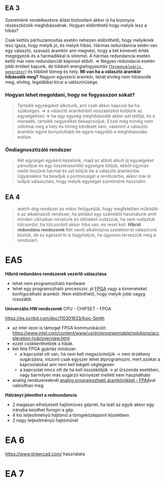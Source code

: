## EA 3
Szeretnénk rendelkezésre állást biztosítani akkor is ha bizonyos részeszközök meghibásodnak. Hogyan eldönthető hogy melyik lesz a hibás?

Csak kettős párhuzamosítás esetén nehezen eldönthető, hogy melyiknek lesz igaza, hogy melyik jó, és melyik hibás. Hármas redundancia eetén van egy választó, szavazó áramkör ami megnézi, hogy a két kimeneti érték megegyezik és a harmadikkal is stimmel. A hármas redundancia esetén kettő már nem redundanciát képvisel ebből. => Négyes redundacia esetén jobb értéket kapunk, de többelt energiafogyasztás ([`Termonukleáris generátor`](https://hu.wikipedia.org/wiki/Termoelektromos_gener%C3%A1tor)) és többlet tömeg és hely.
**Mi van ha a választó áramkör hibásodik meg?** Nagyon egyszerű áramkör, tehát elvileg nem hibásodik meg, elvileg, legalábbsi kicsi a valószínűsége.

### Hogyan lehet megoldani, hogy ne fogyasszon sokat?
> Tartalék egységeket alkotunk, ami csak akkor kapcsol be ha szükséges. => a választó áramkörből visszajelzést küldünk az egységekhez => ha egy egység meghibásodik akkor azt letiltja, és a maradék, tartalék negyediket bekapcsoljuk. Ezzel még mindig nem oldottuk meg a hely és tömeg kérdését sem, valamint a választó áramkör egyre bonyolultabb és egyre nagyobb a meghibásodás esélye.

### Öndiagnosztizáló rendszer
> Két egységet egyként kezelünk, majd az abból alkult új egységeket párosítjuk és egy összehasonlító egységre kötjük, ebből egymás mellé teszünk hármat és azt kötjük be a választó áramkörbe. 
> Ugyanakkor ha beadjuk a pontosságát a rendszerbe, akkor már ki tudjuk válassztani, hogy melyik egységet szeretnénk használni.

## EA 4
> *watch dog* rendszer az mikor felügyeljük, hogy megfelelően működik-e az alkalmazott rendszer, ha például egy számlálót használunk amit minden ciklusban növelünk és időnként nullázzuk, ha nem nulláztuk túlcsordul, ha túlcsordult akkor hiba van, és reset kell.
**Hibrid redundáns rendszerek** 
Két vevőt alkalmazva szelektorral választunk köztük, de az egészet ki is hagyhatjuk, ha ügyesen tervezzük meg a rendszert.

# EA5
**Hibrid redundáns rendszerek vezérlő választása**
- lehet nem programozható hardware
- lehet egy programozható processzor, pl [FPGA](https://github.com/gabboraron/ujrakonfiguralhato_digitalis_aramkorok) vagy a kimeneteket konfigurálható áramkör.
Nem eldönthető, hogy melyik jobb vagyg rosszabb.

**Univerzális HW rendszerek**
CPU - CHIPSET - FPGA

https://es.scribd.com/doc/110301633/Asic-Smith

- az intel xeon is támogat FPGA kommunikációt: https://www.intel.com/content/www/us/en/programmable/solutions/acceleration-hub/overview.html
- ezzel csökkenthetőek a hibák
- két féle FPGA gyártás módszer:
  - a kapcsolat ott van, ha nem kell megszüntetjük -> nem érzékeny sugárzásra, viszont csak egyszer lehet átprogramozni, mert azokat a kapcsolatokat ami nem kell kiégeti véglegesen
  - a kapcsolat nincs ott de ha kell összekötjük  -> pl űrszonda esetében, vagy bármilyen más sugárzó környezet mellett nem használható
- analóg rendszereeknél [analóg programozható áramkörökkel - FPAA](https://en.wikipedia.org/wiki/Field-programmable_analog_array)val valósíthaó meg

**Hátrányt jelenthet a rednundancia**
- 2 magasan elhelyezett hajtóműves gépnél, ha leáll az egyik akkor egy irányba kezdhet forogni a gép
- 4 kis teljesítményű hajtómű a tömgeközéppont közelében 
- 2 nagy teljesítményű hajtóműnél 

# EA 6

https://www.tinkercad.com/ használata

# EA 7
